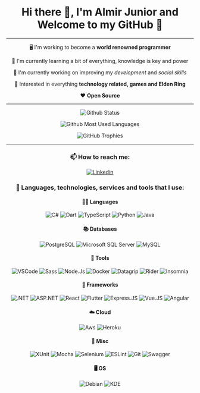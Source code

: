 <div align="center">

# Hi there 👋, I'm Almir Junior and Welcome to my GitHub 🖖

---

 🖥️ I'm working to become a **world renowned programmer**

 🌱 I'm currently learning a bit of everything, knowledge is key and power

 🔭 I'm currently working on improving my *development* and *social skills*

 🤔 Interested in everything **technology related, games and Elden Ring**

 ❤️ **Open Source**

---

![Github Status](https://github-readme-stats.vercel.app/api?username=AlmirJNR&show_icons=true&theme=dark&bg_color=22272E&border_radius=2.5rem&border_color=22272E)

![Github Most Used Languages](https://github-readme-stats.vercel.app/api/top-langs?username=AlmirJNR&layout=compact&show_icons=true&theme=dark&bg_color=22272E&border_radius=2.5rem&border_color=22272E)

![GitHub Trophies](https://github-profile-trophy.vercel.app/?username=AlmirJNR&row=1&theme=onestar&no-bg=true&no-frame=true)

---

### 📫 How to reach me:
[![Linkedin](https://img.shields.io/badge/LinkedIn-0077B5?style=for-the-badge&logo=linkedin&logoColor=white)](https://www.linkedin.com/in/almir-j%C3%BAnior/)

### 🚧 Languages, technologies, services and tools that I use:

#### 👨‍💻 Languages
![C#](https://img.shields.io/badge/C%23-239120?style=for-the-badge&logo=csharp&logoColor=white)
![Dart](https://img.shields.io/badge/Dart-518FD1?style=for-the-badge&logo=dart&logoColor=white)
![TypeScript](https://img.shields.io/badge/TypeScript-007ACC?style=for-the-badge&logo=typescript&logoColor=white)
![Python](https://img.shields.io/badge/Python-14354C?style=for-the-badge&logo=python&logoColor=white)
![Java](https://img.shields.io/badge/Java-ED8B00?style=for-the-badge&logo=openjdk&logoColor=white)

#### 📚 Databases
![PostgreSQL](https://img.shields.io/badge/PostgreSQL-316192?style=for-the-badge&logo=postgresql&logoColor=white)
![Microsoft SQL Server](https://img.shields.io/badge/Microsoft%20SQL%20Server-B71C1C?style=for-the-badge&logo=microsoftsqlserver&logoColor=white)
![MySQL](https://img.shields.io/badge/MySQL-00000F?style=for-the-badge&logo=mysql&logoColor=white)

#### 🔧 Tools
![VSCode](https://img.shields.io/badge/VSCode-007ACC?style=for-the-badge&logo=visualstudiocode&logoColor=white)
![Sass](https://img.shields.io/badge/Sass-CC6699?style=for-the-badge&logo=sass&logoColor=white)
![Node.Js](https://img.shields.io/badge/Node.js-43853D?style=for-the-badge&logo=node.js&logoColor=white)
![Docker](https://img.shields.io/badge/Docker-0DB7ED?style=for-the-badge&logo=docker&logoColor=white)
![Datagrip](https://img.shields.io/badge/Datagrip-white?style=for-the-badge&logo=datagrip&logoColor=black)
![Rider](https://img.shields.io/badge/Rider-white?style=for-the-badge&logo=rider&logoColor=black)
![Insomnia](https://img.shields.io/badge/Insomnia-black?style=for-the-badge&logo=insomnia&logoColor=5C2D91)

#### 🧰 Frameworks
![.NET](https://img.shields.io/badge/.NET-5C2D91?style=for-the-badge&logo=.net&logoColor=white)
![ASP.NET](https://img.shields.io/badge/ASP.NET-5C2D91?style=for-the-badge&logo=.net&logoColor=white)
![React](https://img.shields.io/badge/React-53C1DE?style=for-the-badge&logo=react&logoColor=white)
![Flutter](https://img.shields.io/badge/Flutter-518FD1?style=for-the-badge&logo=flutter&logoColor=white)
![Express.JS](https://img.shields.io/badge/Express.js-404D59?style=for-the-badge)
![Vue.JS](https://img.shields.io/badge/Vue.js-35495E?style=for-the-badge&logo=vue.js&logoColor=4FC08D)
![Angular](https://img.shields.io/badge/Angular-DD0031?style=for-the-badge&logo=angular&logoColor=white)

#### ☁️ Cloud
![Aws](https://img.shields.io/badge/AWS-FF9900?style=for-the-badge&logo=amazon&logoColor=white)
![Heroku](https://img.shields.io/badge/Heroku-430098?style=for-the-badge&logo=heroku&logoColor=white)

#### 🧭 Misc
![XUnit](https://img.shields.io/badge/XUnit-5C2D91?style=for-the-badge&logo=dotnet&logoColor=white)
![Mocha](https://img.shields.io/badge/-mocha-%238D6748?style=for-the-badge&logo=mocha&logoColor=white)
![Selenium](https://img.shields.io/badge/Selenium-43B02A?style=for-the-badge&logo=Selenium&logoColor=white)
![ESLint](https://img.shields.io/badge/eslint-3A33D1?style=for-the-badge&logo=eslint&logoColor=white)
![Git](https://img.shields.io/badge/Git-F05032?style=for-the-badge&logo=git&logoColor=white)
![Swagger](https://img.shields.io/badge/Swagger-43B02A?style=for-the-badge&logo=swagger&logoColor=white)

#### 🖥️ OS
![Debian](https://img.shields.io/badge/Debian-D70A53?style=for-the-badge&logo=debian&logoColor=white)
![KDE](https://img.shields.io/badge/KDE-179AF3?style=for-the-badge&logo=Kde&logoColor=white)

</div>
